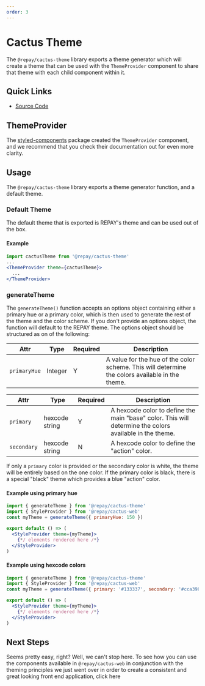 ```yaml
---
order: 3
---
```


# Cactus Theme

The `@repay/cactus-theme` library exports a theme generator which will create a theme that can be used with the `ThemeProvider` component to share that theme with each child component within it.

## Quick Links

- [Source Code](../../modules/cactus-theme/)

## ThemeProvider

The [styled-components](https://www.npmjs.com/package/styled-components) package created the `ThemeProvider` component, and we recommend that you check their documentation out for even more clarity.

## Usage

The `@repay/cactus-theme` library exports a theme generator function, and a default theme.

### Default Theme

The default theme that is exported is REPAY's theme and can be used out of the box.

#### Example

```jsx
import cactusTheme from '@repay/cactus-theme'
...
<ThemeProvider theme={cactusTheme}>
  ...
</ThemeProvider>
```

### generateTheme

The `generateTheme()` function accepts an options object containing either a primary hue or a primary color, which is then used to generate the rest of the theme and the color scheme. If you don't provide an options object, the function will default to the REPAY theme. The options object should be structured as on of the following:

| Attr         | Type    | Required | Description                                                                                     |
| ------------ | ------- | -------- | ----------------------------------------------------------------------------------------------- |
| `primaryHue` | Integer | Y        | A value for the hue of the color scheme. This will determine the colors available in the theme. |

| Attr        | Type           | Required | Description                                                                                             |
| ----------- | -------------- | -------- | ------------------------------------------------------------------------------------------------------- |
| `primary`   | hexcode string | Y        | A hexcode color to define the main "base" color. This will determine the colors available in the theme. |
| `secondary` | hexcode string | N        | A hexcode color to define the "action" color.                                                           |

If only a `primary` color is provided or the secondary color is white, the theme will be entirely based on the one color. If the primary color is black, there is a special "black" theme which provides a blue "action" color.

#### Example using primary hue

```jsx
import { generateTheme } from '@repay/cactus-theme'
import { StyleProvider } from '@repay/cactus-web'
const myTheme = generateTheme({ primaryHue: 150 })

export default () => (
  <StyleProvider theme={myTheme}>
    {*/ elements rendered here /*}
  </StyleProvider>
)
```

#### Example using hexcode colors

```jsx
import { generateTheme } from '@repay/cactus-theme'
import { StyleProvider } from '@repay/cactus-web'
const myTheme = generateTheme({ primary: '#133337', secondary: '#cca398' })

export default () => (
  <StyleProvider theme={myTheme}>
    {*/ elements rendered here /*}
  </StyleProvider>
)
```

## Next Steps

Seems pretty easy, right? Well, we can't stop here. To see how you can use the components available in `@repay/cactus-web` in conjunction with the theming principles we just went over in order to create a consistent and great looking front end application, click <a to='/components'>here</a>
